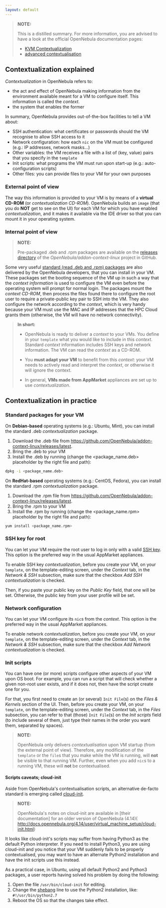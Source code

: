 ```yaml
---
layout: default
---
```

>**NOTE:**
>
>This is a distilled summary. For more information, you are advised to have a look at the official OpenNebula documentation pages:
>
> * [KVM Contextualization](http://docs.opennebula.org/5.2/operation/vm_setup/kvm.html)
> * [advanced contextualisation](http://docs.opennebula.org/5.2/operation/references/template.html#template-context)

## Contextualization explained

_Contextualization_ in OpenNebula refers to:

* the act and effect of OpenNebula making information from the environment available meant for a VM to configure itself. This information is called the _context_.
* the system that enables the former

In summary, OpenNebula provides out-of-the-box facilities to tell a VM about:

* SSH authentication: what certificates or passwords should the VM recognise to allow SSH access to it
* Network configuration: how each `nic` on the VM must be configured (e.g.: IP addresses, network masks...)
* Other variables: the VM receives a file with a list of ⟨key, value⟩ pairs that you specify in the `template`
* Init scripts: what programs the VM must run upon start-up (e.g.: auto-configuration scripts)
* Other files: you can provide files to your VM for your own purposes

### External point of view
The way this information is provided to your VM is by means of a **virtual CD-ROM** (or _contextualization CD-ROM_). OpenNebula builds an `image` (that you do **NOT** get to see on the UI) for each VM for which you have enabled _contextualization_, and it makes it available via the IDE driver so that you can mount it in your operating system. 

### Internal point of view


>**NOTE:**
>
>Pre-packaged .deb and .rpm packages are available on the [releases directory](https://github.com/OpenNebula/addon-context-linux/releases/) of the _OpenNebula/addon-context-linux_ project in GitHub.

Some very useful [standard (read .deb and .rpm) packages](https://github.com/OpenNebula/addon-context-linux) are also delivered by the OpenNebula developers, that you can install in your VM. These packages set the booting sequence of the VM up in such a way that the _context information_ is used to configure the VM even before the operating system will prompt for normal login. The packages mount the _context CD-ROM_, then process the files found there to configure the root user to require a private-public key pair to SSH into the VM. They also configure the network according to the _context_, which is very handy because your VM must use the MAC and IP addresses that the HPC Cloud grants them (otherwise, the VM will have no network connectivity).

>**In short:**
>
>* OpenNebula is ready to deliver a _context_ to your VMs. You define in your `template` what you would like to include in this _context_. Standard _context_ information includes SSH keys and network information. The VM can read the _context_ as a CD-ROM.
>
>* You **must adapt your VM** to benefit from this _context_: your VM needs to actively read and interpret the _context_, or otherwise it will ignore the context. 
>
>* In general, **VMs made from AppMarket** appliances are set up to use _contextualization_.

## Contextualization in practice

### Standard packages for your VM

On **Debian-based** operating systems (e.g.: Ubuntu, Mint), you can install the standard .deb _contextualization_ package. 

1. Download the .deb file from https://github.com/OpenNebula/addon-context-linux/releases/latest.
1. Bring the .deb to your VM
1. Install the .deb by running (change the <package_name.deb> placeholder by the right file and path):

```bash
dpkg -i <package_name.deb>
```

On **RedHat-based** operating systems (e.g.: CentOS, Fedora), you can install the standard .rpm _contextualization_ package.

1. Download the .rpm file from https://github.com/OpenNebula/addon-context-linux/releases/latest.
1. Bring the .rpm to your VM
1. Install the .rpm by running (change the <package_name.rpm> placeholder by the right file and path):

```bash
yum install <package_name.rpm>
```

### SSH key for root
You can let your VM require the root user to log in only with a valid [SSH key](https://en.wikipedia.org/wiki/Secure_Shell#Key_management). This option is the preferred way in the usual AppMarket appliances.

To enable SSH key _contextualization_, before you create your VM, on your `template`, on the template-editing screen, under the _Context_ tab, in the _Network & SSH_ subsection, make sure that the checkbox _Add SSH contextualization_ is checked.

Then, if you paste your public key on the _Public Key_ field, that one will be set. Otherwise, the public key from your user profile will be set.

### Network configuration
You can let your VM configure its `nic`s from the _context_. This option is the preferred way in the usual AppMarket appliances.

To enable network _contextualization_, before you create your VM, on your `template`, on the template-editing screen, under the _Context_ tab, in the _Network & SSH_ subsection, make sure that the checkbox _Add Network contextualization_ is checked.

### Init scripts
You can have one (or more) scripts configure other aspects of your VM upon OS boot. For example, you can run a script that will check whether a given non-root user exists, and if it does not, then have the script create one for you.

For that, you first need to create an (or several) `Init File`(s) on the _Files & Kernels_ section of the UI. Then, before you create your VM, on your `template`, on the template-editing screen, under the _Context_ tab, in the _Files_ subsection, you can refer to that (those) `Init File`(s) on the _Init scripts_ field (to include several of them, just type their names in the order you want them, separated by spaces).

>**NOTE:**
>
>OpenNebula only delivers _contextualisation_ upon VM startup (from the external point of view). Therefore, any modification of the `template` or the `file`s that you make while the VM is running, will **not** be visible to that running VM. Further, even when you add `nic`s to a running VM, these will **not** be contextualised.


#### Scripts caveats; cloud-init

Aside from OpenNebula's contextualisation scripts, an alternative de-facto standard is emerging called [cloud-init](https://cloudinit.readthedocs.org/en/latest/). 

> **NOTE:**
>
> OpenNebula's notes on cloud-init are available in [their documentation] for an older version of OpenNebula (4.14)(  http://docs.opennebula.org/4.14/user/virtual_machine_setup/cloud-init.html)

It looks like cloud-init's scripts may suffer from having Python3 as the default Python interpreter. If you need to install Python3, you are using cloud-init and you notice that your VM suddenly fails to be properly contextualised, you may want to have an alternate Python2 installation and have the init scripts use this instead.

As a practical case, in Ubuntu, using all default Python2 and Python3 packages, a user reports having solved his problem by doing the following:

1. Open the file `/usr/bin/cloud-init` for editing.
2. Change the [shebang](https://en.wikipedia.org/wiki/Shebang_(Unix)) line to use the Python2 installation, like: `#!/usr/bin/python2.7`
3. Reboot the OS so that the changes take effect.


